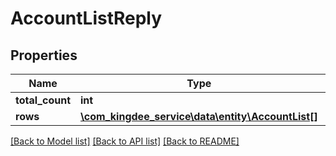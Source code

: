 # AccountListReply

## Properties
Name | Type | Description | Notes
------------ | ------------- | ------------- | -------------
**total_count** | **int** |  | [optional] 
**rows** | [**\com_kingdee_service\data\entity\AccountList[]**](AccountList.md) |  | [optional] 

[[Back to Model list]](../README.md#documentation-for-models) [[Back to API list]](../README.md#documentation-for-api-endpoints) [[Back to README]](../README.md)


